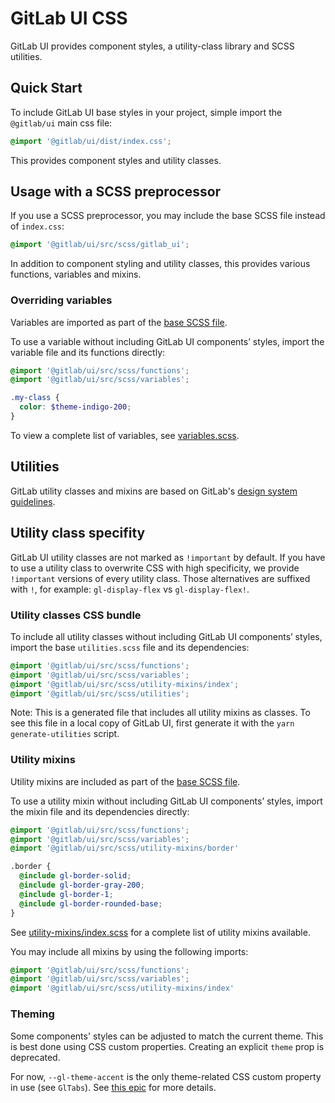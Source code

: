 # GitLab UI CSS

GitLab UI provides component styles, a utility-class library and SCSS utilities.

## Quick Start

To include GitLab UI base styles in your project, simple import the `@gitlab/ui` main css file:

```css
@import '@gitlab/ui/dist/index.css';
```

This provides component styles and utility classes.

## Usage with a SCSS preprocessor

If you use a SCSS preprocessor, you may include the base SCSS file instead of `index.css`:

```scss
@import '@gitlab/ui/src/scss/gitlab_ui';
```

In addition to component styling and utility classes, this provides various functions, variables
and mixins.

### Overriding variables

Variables are imported as part of the [base SCSS file](#usage-with-a-scss-preprocessor).

To use a variable without including GitLab UI components’ styles, import the variable file and its
functions directly:

```scss
@import '@gitlab/ui/src/scss/functions';
@import '@gitlab/ui/src/scss/variables';

.my-class {
  color: $theme-indigo-200;
}
```

To view a complete list of variables, see [variables.scss](/src/scss/variables.scss).

## Utilities

GitLab utility classes and mixins are based on GitLab's
[design system guidelines](https://design.gitlab.com/).

## Utility class specifity

GitLab UI utility classes are not marked as `!important` by default. If you have to use
a utility class to overwrite CSS with high specificity, we provide `!important` versions
of every utility class. Those alternatives are suffixed with `!`, for example:
 `gl-display-flex` vs `gl-display-flex!`.

### Utility classes CSS bundle

To include all utility classes without including GitLab UI components’ styles, import the base
`utilities.scss` file and its dependencies:

```scss
@import '@gitlab/ui/src/scss/functions';
@import '@gitlab/ui/src/scss/variables';
@import '@gitlab/ui/src/scss/utility-mixins/index';
@import '@gitlab/ui/src/scss/utilities';
```

Note: This is a generated file that includes all utility mixins as classes. To see this file in a
local copy of GitLab UI, first generate it with the `yarn generate-utilities` script.

### Utility mixins

Utility mixins are included as part of the [base SCSS file](#usage-with-a-scss-preprocessor).

To use a utility mixin without including GitLab UI components’ styles, import the mixin file and its
dependencies directly:

```scss
@import '@gitlab/ui/src/scss/functions';
@import '@gitlab/ui/src/scss/variables';
@import '@gitlab/ui/src/scss/utility-mixins/border'

.border {
  @include gl-border-solid;
  @include gl-border-gray-200;
  @include gl-border-1;
  @include gl-border-rounded-base;
}
```

See [utility-mixins/index.scss](/src/scss/utility-mixins/index.scss) for a complete list of utility
mixins available.

You may include all mixins by using the following imports:

```scss
@import '@gitlab/ui/src/scss/functions';
@import '@gitlab/ui/src/scss/variables';
@import '@gitlab/ui/src/scss/utility-mixins/index'
```

### Theming

Some components' styles can be adjusted to match the current theme. This is
best done using CSS custom properties. Creating an explicit `theme` prop is
deprecated.

For now, `--gl-theme-accent` is the only theme-related CSS custom property in
use (see `GlTabs`). See [this epic](https://gitlab.com/groups/gitlab-org/-/epics/7401)
for more details.
